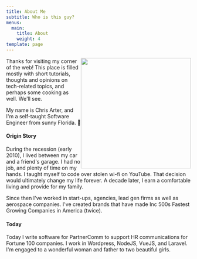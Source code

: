 ```yaml
---
title: About Me
subtitle: Who is this guy?
menus:
  main:
    title: About
    weight: 4
template: page
---
```

<img src="/images/IMG_20181003_190630(1).jpg" width="300" style="float:right;"/> Thanks for visiting my corner of the web! This place is filled mostly with short tutorials, thoughts and opinions on tech-related topics, and perhaps some cooking as well. We'll see.

My name is Chris Arter, and I'm a self-taught Software Engineer from sunny Florida. 🌴

#### Origin Story

During the recession (early 2010), I lived between my car and a friend's garage. I had no job, and plenty of time on my hands. I taught myself to code over stolen wi-fi on YouTube. That decision would ultimately change my life forever. A decade later, I earn a comfortable living and provide for my family.

Since then I've worked in start-ups, agencies, lead gen firms as well as aerospace companies. I've created brands that have made Inc 500s Fastest Growing Companies in America (twice).

#### Today

Today I write software for PartnerComm to support HR communications for Fortune 100 companies. I work in Wordpress, NodeJS, VueJS, and Laravel. I'm engaged to a wonderful woman and father to two beautiful girls.
